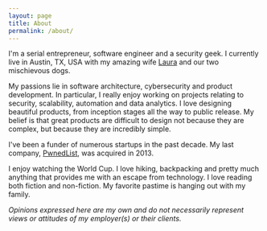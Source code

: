 ```yaml
---
layout: page
title: About
permalink: /about/
---
```


I'm a serial entrepreneur, software engineer and a security geek. I currently live in Austin, TX, USA with my amazing wife 
<a href='http://laurapuzic.com'>Laura</a> and our two mischievous dogs.

My passions lie in software architecture, cybersecurity and product development. In particular, 
I really enjoy working on projects relating to security, scalability, automation and data analytics. 
I love designing beautiful products, from inception stages all the way to public release. My belief is that great 
products are difficult to design not because they are complex, but because they are incredibly simple.

I've been a funder of numerous startups in the past decade. My last company, 
  <a href='https://www.pwnedlist.com'>PwnedList</a>, was acquired in 2013. 

I enjoy watching the World Cup. I love hiking, backpacking and pretty much anything that provides me with an escape
from technology. I love reading both fiction and non-fiction. My favorite pastime is hanging out with my family. 

_Opinions expressed here are my own and do not necessarily represent views or attitudes of my employer(s) or 
their clients._